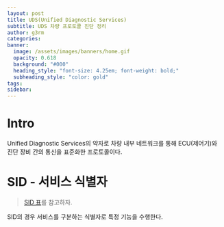 ```yaml
---
layout: post
title: UDS(Unified Diagnostic Services)
subtitle: UDS 차량 프로토콜 진단 정리
author: g3rm
categories: 
banner:
  image: /assets/images/banners/home.gif
  opacity: 0.618
  background: "#000"
  heading_style: "font-size: 4.25em; font-weight: bold;"
  subheading_style: "color: gold"
tags: 
sidebar:
---
```



# Intro
Unified Diagnostic Services의 약자로 차량 내부 네트워크를 통해 ECU(제어기)와 진단 장비 간의 통신을 표준화한 프로토콜이다. 

# SID - 서비스 식별자
> [SID 표](https://en.wikipedia.org/wiki/Unified_Diagnostic_Services)를 참고하자.

SID의 경우 서비스를 구분하는 식별자로 특정 기능을 수행한다. 








